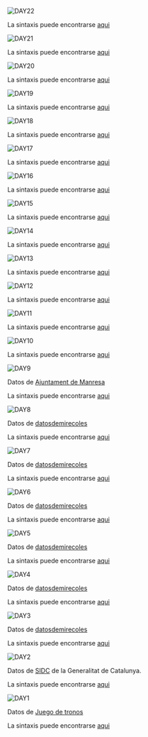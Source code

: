 

![DAY22](https://github.com/AnguloB/datosdemiercoles/blob/master/00_30diasDeGraficos/22_texto/22_texto.png)


 La sintaxis puede encontrarse [aqui](https://github.com/AnguloB/datosdemiercoles/blob/master/00_30diasDeGraficos/22_texto/22_texto.png)


![DAY21](https://github.com/AnguloB/datosdemiercoles/blob/master/00_30diasDeGraficos/21_anotaciones/21_anotaciones.png)


 La sintaxis puede encontrarse [aqui](https://github.com/AnguloB/datosdemiercoles/blob/master/00_30diasDeGraficos/21_anotaciones/21_anotaciones.png)


![DAY20](https://github.com/AnguloB/datosdemiercoles/blob/master/00_30diasDeGraficos/20_redes/20_redes.png)


 La sintaxis puede encontrarse [aqui](https://github.com/AnguloB/datosdemiercoles/blob/master/00_30diasDeGraficos/20_redes/20_redes.png)


![DAY19](https://github.com/AnguloB/datosdemiercoles/blob/master/00_30diasDeGraficos/19_stream/19_stream.png)


 La sintaxis puede encontrarse [aqui](https://github.com/AnguloB/datosdemiercoles/blob/master/00_30diasDeGraficos/19_stream/19_stream.png)


![DAY18](https://github.com/AnguloB/datosdemiercoles/blob/master/00_30diasDeGraficos/18_espacial/18_espacial.png)


 La sintaxis puede encontrarse [aqui](https://github.com/AnguloB/datosdemiercoles/blob/master/00_30diasDeGraficos/18_espacial/18_espacial.png)

![DAY17](https://github.com/AnguloB/datosdemiercoles/blob/master/00_30diasDeGraficos/17_sankey/17_sankey.png)


 La sintaxis puede encontrarse [aqui](https://github.com/AnguloB/datosdemiercoles/blob/master/00_30diasDeGraficos/17_sankey/17_sankey.png)


![DAY16](https://github.com/AnguloB/datosdemiercoles/blob/master/00_30diasDeGraficos/16_waffle/16_waffle.png)


 La sintaxis puede encontrarse [aqui](https://github.com/AnguloB/datosdemiercoles/blob/master/00_30diasDeGraficos/16_waffle/16_waffle.png)

![DAY15](https://github.com/AnguloB/datosdemiercoles/blob/master/00_30diasDeGraficos/15_dendograma/15_dendograma.png)


 La sintaxis puede encontrarse [aqui](https://github.com/AnguloB/datosdemiercoles/blob/master/00_30diasDeGraficos/15_dendograma/15_dendograma.png)


![DAY14](https://github.com/AnguloB/datosdemiercoles/blob/master/00_30diasDeGraficos/14_tree/14_tree.png)


 La sintaxis puede encontrarse [aqui](https://github.com/AnguloB/datosdemiercoles/blob/master/00_30diasDeGraficos/14_tree/14_tree.png)


![DAY13](https://github.com/AnguloB/datosdemiercoles/blob/master/00_30diasDeGraficos/13_temporal/13_temporal.png)


 La sintaxis puede encontrarse [aqui](https://github.com/AnguloB/datosdemiercoles/blob/master/00_30diasDeGraficos/13_temporal/13_temporal.png)

![DAY12](https://github.com/AnguloB/datosdemiercoles/blob/master/00_30diasDeGraficos/12_lollipop/12_lollipop.png)


 La sintaxis puede encontrarse [aqui](https://github.com/AnguloB/datosdemiercoles/blob/master/00_30diasDeGraficos/12_lollipop/12_lollipop.png)
 

![DAY11](https://github.com/AnguloB/datosdemiercoles/blob/master/00_30diasDeGraficos/11_heatmap/11_heatmap.png)


 La sintaxis puede encontrarse [aqui](https://github.com/AnguloB/datosdemiercoles/blob/master/00_30diasDeGraficos/11_heatmap/11_heatmap.png)
 


![DAY10](https://github.com/AnguloB/datosdemiercoles/blob/master/00_30diasDeGraficos/10_colores/10_colores.png)


 La sintaxis puede encontrarse [aqui](https://github.com/AnguloB/datosdemiercoles/blob/master/00_30diasDeGraficos/10_colores/10_colores.png)
 


![DAY9](https://github.com/AnguloB/datosdemiercoles/blob/master/00_30diasDeGraficos/09_areasapiladas/09_areasapiladas.png)

Datos de [Ajuntament de Manresa](http://opendata.manresa.cat)

 La sintaxis puede encontrarse [aqui](https://github.com/AnguloB/datosdemiercoles/blob/master/00_30diasDeGraficos//09_areasapiladas/09_areasapiladas.png)
 

![DAY8](https://github.com/AnguloB/datosdemiercoles/blob/master/00_30diasDeGraficos/08_contorno/08_contorno.png)

Datos de [datosdemirecoles](https://github.com/cienciadedatos/datos-de-miercoles)

 La sintaxis puede encontrarse [aqui](https://github.com/AnguloB/datosdemiercoles/blob/master/00_30diasDeGraficos/08_contorno/08_contorno.png)


![DAY7](https://github.com/AnguloB/datosdemiercoles/blob/master/00_30diasDeGraficos/07_ridgeline/07_ridgeline.png)

Datos de [datosdemirecoles](https://github.com/cienciadedatos/datos-de-miercoles)

 La sintaxis puede encontrarse [aqui](https://github.com/AnguloB/datosdemiercoles/blob/master/00_30diasDeGraficos/07_ridgeline/07_ridgeline.png)



![DAY6](https://github.com/AnguloB/datosdemiercoles/blob/master/00_30diasDeGraficos/06_donut/06_donut.png)

Datos de [datosdemirecoles](https://github.com/cienciadedatos/datos-de-miercoles)

 La sintaxis puede encontrarse [aqui](https://github.com/AnguloB/datosdemiercoles/blob/master/00_30diasDeGraficos/06_donut/06_donuts.png)



![DAY5](https://github.com/AnguloB/datosdemiercoles/blob/master/00_30diasDeGraficos/05_arco/05_arco.png)

Datos de [datosdemirecoles](https://github.com/cienciadedatos/datos-de-miercoles)

 La sintaxis puede encontrarse [aqui](https://github.com/AnguloB/datosdemiercoles/blob/master/00_30diasDeGraficos/05_arco/05_arco.png)


![DAY4](https://github.com/AnguloB/datosdemiercoles/blob/master/00_30diasDeGraficos/04_facetas/04_facetas.png)

Datos de [datosdemirecoles](https://github.com/cienciadedatos/datos-de-miercoles)

 La sintaxis puede encontrarse [aqui](https://github.com/AnguloB/datosdemiercoles/blob/master/00_30diasDeGraficos/03_puntos/03_puntos.png)


![DAY3](https://github.com/AnguloB/datosdemiercoles/blob/master/00_30diasDeGraficos/03_puntos/03_puntos.png)

Datos de [datosdemirecoles](https://github.com/cienciadedatos/datos-de-miercoles)

 La sintaxis puede encontrarse [aqui](https://github.com/AnguloB/datosdemiercoles/blob/master/00_30diasDeGraficos/03_puntos/03_puntos.png)



![DAY2](https://github.com/AnguloB/datosdemiercoles/blob/master/00_30diasDeGraficos/02_lineas/02_lineas.png)

Datos de [SIDC](http://drogues.gencat.cat/ca/professionals/epidemiologia/sid/) de la Generalitat de Catalunya.

 La sintaxis puede encontrarse [aqui](https://github.com/AnguloB/datosdemiercoles/blob/master/00_30diasDeGraficos/02_lineas/02_lineas.png)



![DAY1](https://github.com/AnguloB/datosdemiercoles/blob/master/00_30diasDeGraficos/01_barras/01_barras.png)

Datos de [Juego de tronos](https://github.com/cienciadedatos/datos-de-miercoles)

 La sintaxis puede encontrarse [aqui](https://github.com/AnguloB/datosdemiercoles/blob/master/00_30diasDeGraficos/01_barras/01_barras.R)
